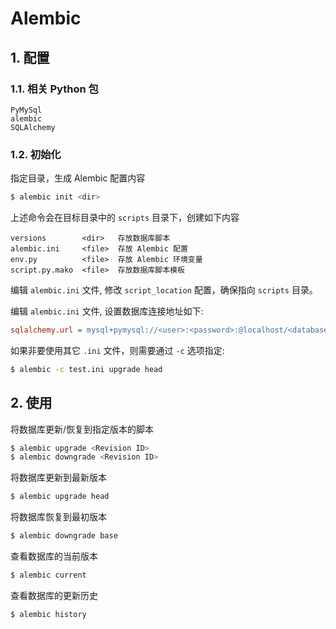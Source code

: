 # Alembic

## 1. 配置

### 1.1. 相关 Python 包

```plaintext
PyMySql
alembic
SQLAlchemy
```

### 1.2. 初始化

指定目录，生成 Alembic 配置内容

```bash
$ alembic init <dir>
```

上述命令会在目标目录中的 `scripts` 目录下，创建如下内容

```plaintext
versions        <dir>   存放数据库脚本
alembic.ini     <file>  存放 Alembic 配置
env.py          <file>  存放 Alembic 环境变量
script.py.mako  <file>  存放数据库脚本模板
```

编辑 `alembic.ini` 文件, 修改 `script_location` 配置，确保指向 `scripts` 目录。

编辑 `alembic.ini` 文件, 设置数据库连接地址如下:

```ini
sqlalchemy.url = mysql+pymysql://<user>:<password>:@localhost/<database>
```

如果非要使用其它 `.ini` 文件，则需要通过 `-c` 选项指定:

```bash
$ alembic -c test.ini upgrade head
```

## 2. 使用

将数据库更新/恢复到指定版本的脚本

```bash
$ alembic upgrade <Revision ID>
$ alembic downgrade <Revision ID>
```

将数据库更新到最新版本

```bash
$ alembic upgrade head
```

将数据库恢复到最初版本

```bash
$ alembic downgrade base
```

查看数据库的当前版本

```bash
$ alembic current
```

查看数据库的更新历史

```bash
$ alembic history
```
